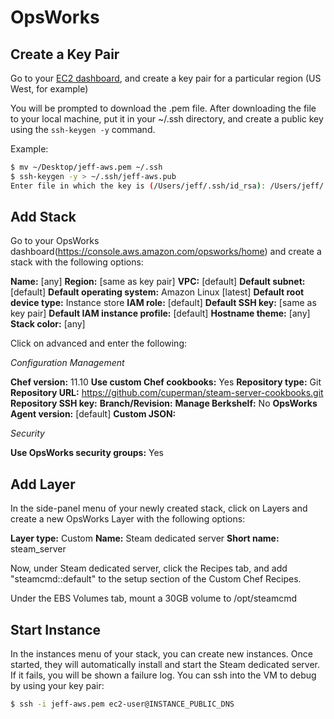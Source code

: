 # OpsWorks

## Create a Key Pair

Go to your [EC2 dashboard](https://us-west-1.console.aws.amazon.com/ec2/v2/home?region=us-west-1#KeyPairs:sort=keyName), and create a key pair for a particular region (US West, for example)

You will be prompted to download the .pem file. After downloading the file to your local machine, put it in your ~/.ssh directory, and create a public key using the `ssh-keygen -y` command.

Example:

```bash
$ mv ~/Desktop/jeff-aws.pem ~/.ssh
$ ssh-keygen -y > ~/.ssh/jeff-aws.pub
Enter file in which the key is (/Users/jeff/.ssh/id_rsa): /Users/jeff/.ssh/jeff-aws.pem
```

## Add Stack

Go to your OpsWorks dashboard(https://console.aws.amazon.com/opsworks/home) and create a stack with the following options:

**Name:** [any]
**Region:** [same as key pair]
**VPC:** [default]
**Default subnet:** [default]
**Default operating system:** Amazon Linux [latest]
**Default root device type:** Instance store
**IAM role:** [default]
**Default SSH key:** [same as key pair]
**Default IAM instance profile:** [default]
**Hostname theme:** [any]
**Stack color:** [any]

Click on advanced and enter the following:

*Configuration Management*

**Chef version:** 11.10
**Use custom Chef cookbooks:** Yes
**Repository type:** Git
**Repository URL:** https://github.com/cuperman/steam-server-cookbooks.git
**Repository SSH key:** 
**Branch/Revision:** 
**Manage Berkshelf:** No
**OpsWorks Agent version:** [default]
**Custom JSON:**

*Security*

**Use OpsWorks security groups:** Yes

## Add Layer

In the side-panel menu of your newly created stack, click on Layers and create a new OpsWorks Layer with the following options:

**Layer type:** Custom
**Name:** Steam dedicated server
**Short name:** steam_server

Now, under Steam dedicated server, click the Recipes tab, and add "steamcmd::default" to the setup section of the Custom Chef Recipes.

Under the EBS Volumes tab, mount a 30GB volume to /opt/steamcmd

## Start Instance

In the instances menu of your stack, you can create new instances. Once started, they will automatically install and start the Steam dedicated server. If it fails, you will be shown a failure log. You can ssh into the VM to debug by using your key pair:

```bash
$ ssh -i jeff-aws.pem ec2-user@INSTANCE_PUBLIC_DNS
```
